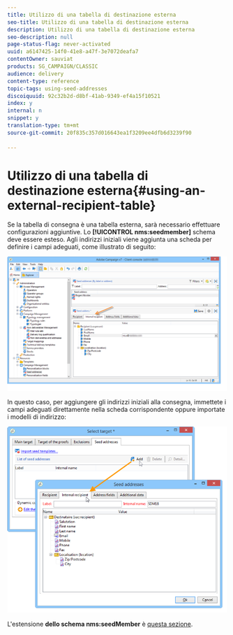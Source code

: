 ```yaml
---
title: Utilizzo di una tabella di destinazione esterna
seo-title: Utilizzo di una tabella di destinazione esterna
description: Utilizzo di una tabella di destinazione esterna
seo-description: null
page-status-flag: never-activated
uuid: a6147425-14f0-41e8-a47f-3e7072deafa7
contentOwner: sauviat
products: SG_CAMPAIGN/CLASSIC
audience: delivery
content-type: reference
topic-tags: using-seed-addresses
discoiquuid: 92c32b2d-d8bf-41ab-9349-ef4a15f10521
index: y
internal: n
snippet: y
translation-type: tm+mt
source-git-commit: 20f835c357d016643ea1f3209ee4dfb6d3239f90

---
```



# Utilizzo di una tabella di destinazione esterna{#using-an-external-recipient-table}

Se la tabella di consegna è una tabella esterna, sarà necessario effettuare configurazioni aggiuntive. Lo **[!UICONTROL nms:seedmember]** schema deve essere esteso. Agli indirizzi iniziali viene aggiunta una scheda per definire i campi adeguati, come illustrato di seguito:

![](assets/s_ncs_user_seedlist_new_tab.png)

In questo caso, per aggiungere gli indirizzi iniziali alla consegna, immettete i campi adeguati direttamente nella scheda corrispondente oppure importate i modelli di indirizzo:

![](assets/s_ncs_user_seedlist_add_new_tab.png)

L&#39;estensione **dello schema nms:seedMember** è [questa sezione](../../configuration/using/seed-addresses.md).
